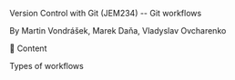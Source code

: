 Version Control with Git (JEM234) -- Git workflows

By Martin Vondrášek, Marek Daňa, Vladyslav Ovcharenko

📑 Content

Types of workflows
